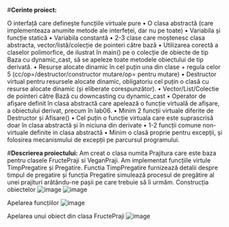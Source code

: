 #**Cerinte proiect:**

O interfață care definește funcțiile virtuale pure 
• O clasa abstractă (care implementeaza anumite metode ale interfeței, dar nu 
pe toate) 
• Variabila și funcție statică 
• Variabila constantă 
• 2-3 clase care moștenesc clasa abstracta, vector/listă/colecție de pointeri 
către bază 
• Utilizarea corectă a claselor polimorfice, de ilustrat în main() pe o colecție 
de obiecte de tip Baza cu dynamic_cast, să se apeleze toate metodele 
obiectului de tip derivată. 
• Resurse alocate dinamic în cel puțin una din clase + regula celor 5 
(cc/op=/destructor/constructor mutare/op= pentru mutare) 
• Destructor virtual pentru resursele alocate dinamic, obligatoriu cel puțin o 
clasă cu resurse alocate dinamic (și eliberate corespunzător). 
• Vector/List/Colectie de pointeri către Bază cu downcasting cu dynamic_cast 
• Operator de afișare definit în clasa abstractă care apelează o funcție virtuală 
de afișare, a obiectului derivat, precum în lab06. 
• Minim 2 funcții virtuale diferite de Destructor și Afisare() 
• Cel puțin o funcție virtuala care este suprascrisă doar în clasa abstractă și în 
niciuna din derivate 
• 1-2 funcții comune non-virtuale definite in clasa abstractă 
• Minim o clasă proprie pentru excepții, și folosirea mecanismului de excepții 
pe parcursul programului.

#**Descrierea proiectului:**
Am creat o clasa  numita Prajitura care este baza pentru clasele FructePraji si VeganPraji. 
Am implementat funcțiile virtule TimpPregatire și Pregatire. 
Functia TimpPregatire furnizează detalii despre timpul de pregatire și funcția Pregatire simulează procesul de pregătire al unei prajituri arătându-ne pașii pe care trebuie să îi urmăm.
Construcția obiectelor 
![image](https://github.com/AlexCretu20/ProiectPoo2/assets/153362409/a6681c6f-2302-49b5-a5cc-5066c9cd5f67)
![image](https://github.com/AlexCretu20/ProiectPoo2/assets/153362409/0842fba0-2d1d-49e2-8b14-b8cc1ca78cc8)


Apelarea funcțiilor
![image](https://github.com/AlexCretu20/ProiectPoo2/assets/153362409/022a258d-6fe5-4ace-bbe7-ccf1ea31c1b7)

Apelarea unui obiect din clasa FructePraji
![image](https://github.com/AlexCretu20/ProiectPoo2/assets/153362409/b78b2fd5-116c-4c89-bb1a-3e8eda28da04)









